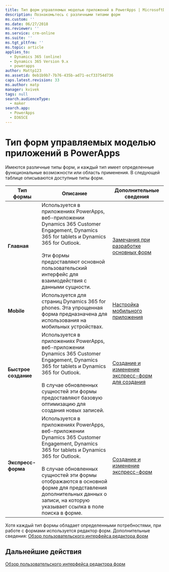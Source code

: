 ```yaml
---
title: Тип форм управляемых моделью приложений в PowerApps | MicrosoftDocs
description: Познакомьтесь с различными типами форм
ms.custom: ''
ms.date: 06/27/2018
ms.reviewer: ''
ms.service: crm-online
ms.suite: ''
ms.tgt_pltfrm: ''
ms.topic: article
applies_to:
  - Dynamics 365 (online)
  - Dynamics 365 Version 9.x
  - powerapps
author: Mattp123
ms.assetid: 0eb1b9b7-7b76-435b-ad71-ecf33754d736
caps.latest.revision: 33
ms.author: matp
manager: kvivek
tags: null
search.audienceType:
  - maker
search.app:
  - PowerApps
  - D365CE
---
```

# <a name="type-of-model-driven-app-forms-in-powerapps"></a>Тип форм управляемых моделью приложений в PowerApps

 Имеются различные типы форм, и каждый тип имеет определенные функциональные возможности или область применения. В следующей таблице описываются доступные типы форм.  
  
|Тип формы|Описание|Дополнительные сведения|  
|---------------|-----------------|-----------------|  
|**Главная**|Используется в приложениях PowerApps, веб-приложении Dynamics 365 Customer Engagement, Dynamics 365 for tablets и Dynamics 365 for Outlook.<br /><br /> Эти формы предоставляют основной пользовательский интерфейс для взаимодействия с данными сущности.|[Замечания при разработке основных форм](design-considerations-main-forms.md)|  
|**Mobile**|Используется для страниц Dynamics 365 for phones. Эта упрощенная форма предназначена для использования на мобильных устройствах.|[Настройка мобильного приложения](https://docs.microsoft.com/dynamics365/customer-engagement/customize/customize-phones-tablets)  |  
|**Быстрое создание**|Используется в приложениях PowerApps, веб-приложении Dynamics 365 Customer Engagement, Dynamics 365 for tablets и Dynamics 365 for Outlook.<br /><br /> В случае обновленных сущностей эти формы предоставляют базовую оптимизацию для создания новых записей.|[Создание и изменение экспресс-форм для создания](create-edit-quick-view-forms.md) |  
|**Экспресс-форма**|Используется в приложениях PowerApps, веб-приложении Dynamics 365 Customer Engagement, Dynamics 365 for tablets и Dynamics 365 for Outlook.<br /><br /> В случае обновленных сущностей эти формы отображаются в основной форме для представления дополнительных данных о записи, на которую указывает ссылка в поле поиска в форме.|[Создание и изменение экспресс-форм](create-edit-quick-view-forms.md)|  

Хотя каждый тип формы обладает определенными потребностями, при работе с формами используется редактор форм. Дополнительные сведения: [Обзор пользовательского интерфейса редактора форм](form-editor-user-interface-legacy.md)


## <a name="next-steps"></a>Дальнейшие действия

[Обзор пользовательского интерфейса редактора форм](form-editor-user-interface-legacy.md)
